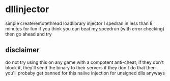 # dllinjector
simple createremotethread loadlibrary injector I spedran in less than 8 minutes for fun
if you think you can beat my speedrun (with error checking) then go ahead and try

## disclaimer 
do not try using this on any game with a compotent anti-cheat, if they don't block it, they'll send the binary to their servers
if they don't do that then you'll probaby get banned for this naiive injection for unsigned dlls anyways
